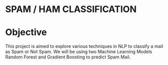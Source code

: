 # SPAM / HAM CLASSIFICATION
<h1>Objective</h1>
<p> This project is aimed to explore various techniques in NLP to classify a mail as Spam or Not Spam. We will be using two Machine Learning Models Random Forest and Gradient Boosting to predict Spam Mail.</p>
